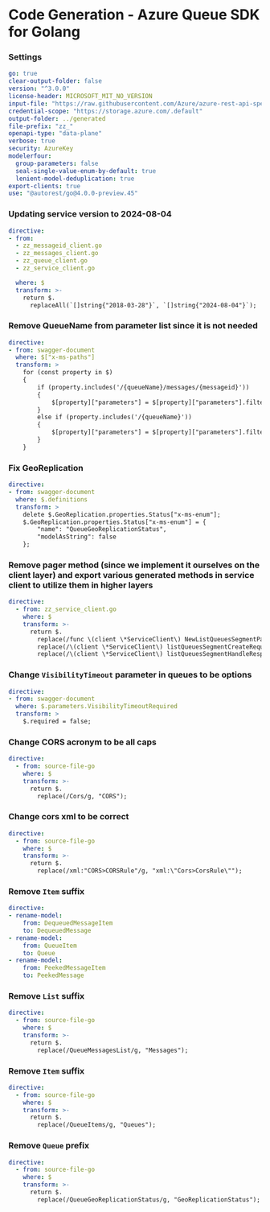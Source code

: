 # Code Generation - Azure Queue SDK for Golang

### Settings

```yaml
go: true
clear-output-folder: false
version: "^3.0.0"
license-header: MICROSOFT_MIT_NO_VERSION
input-file: "https://raw.githubusercontent.com/Azure/azure-rest-api-specs/39970688f01821bbb1d2a09182d882da86a51a18/specification/storage/data-plane/Microsoft.QueueStorage/stable/2018-03-28/queue.json"
credential-scope: "https://storage.azure.com/.default"
output-folder: ../generated
file-prefix: "zz_"
openapi-type: "data-plane"
verbose: true
security: AzureKey
modelerfour:
  group-parameters: false
  seal-single-value-enum-by-default: true
  lenient-model-deduplication: true
export-clients: true
use: "@autorest/go@4.0.0-preview.45"
```
### Updating service version to 2024-08-04
```yaml
directive:
- from: 
  - zz_messageid_client.go
  - zz_messages_client.go
  - zz_queue_client.go
  - zz_service_client.go

  where: $
  transform: >-
    return $.
      replaceAll(`[]string{"2018-03-28"}`, `[]string{"2024-08-04"}`);
```

### Remove QueueName from parameter list since it is not needed

``` yaml
directive:
- from: swagger-document
  where: $["x-ms-paths"]
  transform: >
    for (const property in $)
    {
        if (property.includes('/{queueName}/messages/{messageid}'))
        {
            $[property]["parameters"] = $[property]["parameters"].filter(function(param) { return (typeof param['$ref'] === "undefined") || (false == param['$ref'].endsWith("#/parameters/QueueName") && false == param['$ref'].endsWith("#/parameters/MessageId"))});
        }
        else if (property.includes('/{queueName}'))
        {
            $[property]["parameters"] = $[property]["parameters"].filter(function(param) { return (typeof param['$ref'] === "undefined") || (false == param['$ref'].endsWith("#/parameters/QueueName"))});
        }
    }
```

### Fix GeoReplication

``` yaml
directive:
- from: swagger-document
  where: $.definitions
  transform: >
    delete $.GeoReplication.properties.Status["x-ms-enum"];
    $.GeoReplication.properties.Status["x-ms-enum"] = {
        "name": "QueueGeoReplicationStatus",
        "modelAsString": false
    };
```

### Remove pager method (since we implement it ourselves on the client layer) and export various generated methods in service client to utilize them in higher layers

``` yaml
directive:
  - from: zz_service_client.go
    where: $
    transform: >-
      return $.
        replace(/func \(client \*ServiceClient\) NewListQueuesSegmentPager\(.+\/\/ listQueuesSegmentCreateRequest creates the ListQueuesSegment request/s, `// ListQueuesSegmentCreateRequest creates the ListQueuesFlatSegment ListQueuesSegment`).
        replace(/\(client \*ServiceClient\) listQueuesSegmentCreateRequest\(/, `(client *ServiceClient) ListQueuesSegmentCreateRequest(`).
        replace(/\(client \*ServiceClient\) listQueuesSegmentHandleResponse\(/, `(client *ServiceClient) ListQueuesSegmentHandleResponse(`);
```

### Change `VisibilityTimeout` parameter in queues to be options

``` yaml
directive:
- from: swagger-document
  where: $.parameters.VisibilityTimeoutRequired
  transform: >
    $.required = false;
```

### Change CORS acronym to be all caps

``` yaml
directive:
  - from: source-file-go
    where: $
    transform: >-
      return $.
        replace(/Cors/g, "CORS");
```

### Change cors xml to be correct

``` yaml
directive:
  - from: source-file-go
    where: $
    transform: >-
      return $.
        replace(/xml:"CORS>CORSRule"/g, "xml:\"Cors>CorsRule\"");
```

### Remove `Item` suffix

``` yaml
directive:
- rename-model:
    from: DequeuedMessageItem
    to: DequeuedMessage
- rename-model:
    from: QueueItem
    to: Queue
- rename-model:
    from: PeekedMessageItem
    to: PeekedMessage
```

### Remove `List` suffix

``` yaml
directive:
  - from: source-file-go
    where: $
    transform: >-
      return $.
        replace(/QueueMessagesList/g, "Messages");
```

### Remove `Item` suffix

``` yaml
directive:
  - from: source-file-go
    where: $
    transform: >-
      return $.
        replace(/QueueItems/g, "Queues");
```

### Remove `Queue` prefix

``` yaml
directive:
  - from: source-file-go
    where: $
    transform: >-
      return $.
        replace(/QueueGeoReplicationStatus/g, "GeoReplicationStatus");
```
